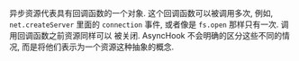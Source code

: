 异步资源代表具有回调函数的一个对象. 这个回调函数可以被调用多次, 例如, `net.createServer`
里面的 `connection` 事件, 或者像是 `fs.open` 那样只有一次. 调用回调函数之前资源同样可以
被关闭. AsyncHook 不会明确的区分这些不同的情况, 而是将他们表示为一个资源这种抽象的概念.
